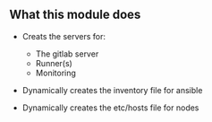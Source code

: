 ## What this module does

* Creats the servers for:
  * The gitlab server 
  * Runner(s)
  * Monitoring
  
* Dynamically creates the inventory file for ansible
* Dynamically creates the etc/hosts file for nodes